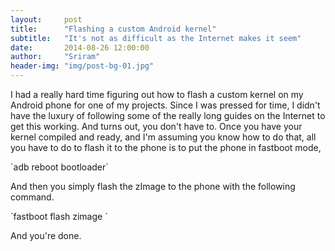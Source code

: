 ```yaml
---
layout:     post
title:      "Flashing a custom Android kernel"
subtitle:   "It's not as difficult as the Internet makes it seem"
date:       2014-08-26 12:00:00
author:     "Sriram"
header-img: "img/post-bg-01.jpg"
---
```


<p>
	I had a really hard time figuring out how to flash a custom kernel on my Android phone for one of my projects. Since I was pressed for time, I didn't have the luxury of following some of the really long guides on the Internet to get this working. And turns out, you don't have to. Once you have your kernel compiled and ready, and I'm assuming you know how to do that, all you have to do to flash it to the phone is to put the phone in fastboot mode,
</p>
`adb reboot bootloader`

<p>
	And then you simply flash the zImage to the phone with the following command.
</p>
`fastboot flash zimage <path to compiled zImage file>`

<p> And you're done.</p>